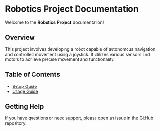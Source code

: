 # Robotics Project Documentation

Welcome to the **Robotics Project** documentation!

## Overview
This project involves developing a robot capable of autonomous navigation and controlled movement using a joystick. It utilizes various sensors and motors to achieve precise movement and functionality.

## Table of Contents
- [Setup Guide](setup_guide.md)
- [Usage Guide](usage_guide.md)

## Getting Help
If you have questions or need support, please open an issue in the GitHub repository.
